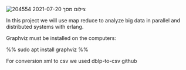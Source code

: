 ![צילום מסך 2021-07-20 204554](https://user-images.githubusercontent.com/62119972/126371275-aa3b1d74-4406-4785-a6dc-882561544ed3.png)

In this project we will use map reduce to analyze big data in parallel and distributed systems with erlang.

Graphviz must be installed on the computers:

  %% sudo apt install graphviz %%

For conversion xml to csv we used dblp-to-csv github
